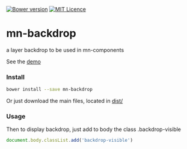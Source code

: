 [![Bower version](https://badge.fury.io/bo/mn-backdrop.svg)](https://badge.fury.io/bo/mn-backdrop)
[![MIT Licence](https://badges.frapsoft.com/os/mit/mit.svg?v=103)](https://opensource.org/licenses/mit-license.php)   


# mn-backdrop

a layer backdrop to be used in mn-components

See the [demo](https://minimalist-components.github.io/mn-backdrop/)


### Install

```sh
bower install --save mn-backdrop
```

Or just download the main files, located in [dist/](https://github.com/minimalist-components/mn-backdrop/tree/master/dist)


### Usage

Then to display backdrop, just add to body the class .backdrop-visible

```js
document.body.classList.add('backdrop-visible')
```

